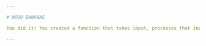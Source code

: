 ```yaml
---

# WOOO BANANAS

You did it! You created a function that takes input, processes that input, and provides output.

---
```


